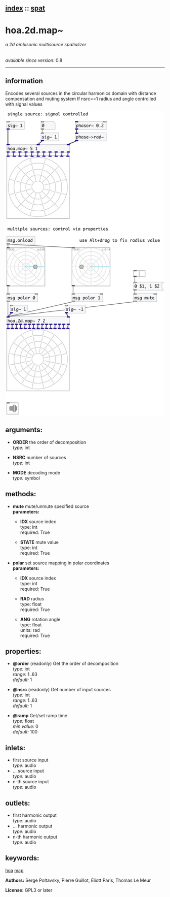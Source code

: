 [index](index.html) :: [spat](category_spat.html)
---

# hoa.2d.map~

###### a 2d ambisonic multisource spatializer

*available since version:* 0.8

---


## information
Encodes several sources in the circular harmonics domain with distance compensation and muting system If nsrc==1 radius and angle controlled with signal values


[![example](../examples/img/hoa.2d.map~.jpg)](../examples/pd/hoa.2d.map~.pd)



## arguments:

* **ORDER**
the order of decomposition<br>
_type:_ int<br>

* **NSRC**
number of sources<br>
_type:_ int<br>

* **MODE**
decoding mode<br>
_type:_ symbol<br>



## methods:

* **mute**
mute/unmute specified source<br>
  __parameters:__
  - **IDX** source index<br>
    type: int <br>
    required: True <br>

  - **STATE** mute value<br>
    type: int <br>
    required: True <br>

* **polar**
set source mapping in polar coordinates<br>
  __parameters:__
  - **IDX** source index<br>
    type: int <br>
    required: True <br>

  - **RAD** radius<br>
    type: float <br>
    required: True <br>

  - **ANG** rotation angle<br>
    type: float <br>
    units: rad <br>
    required: True <br>




## properties:

* **@order** (readonly)
Get the order of decomposition<br>
_type:_ int<br>
_range:_ 1..63<br>
_default:_ 1<br>

* **@nsrc** (readonly)
Get number of input sources<br>
_type:_ int<br>
_range:_ 1..63<br>
_default:_ 1<br>

* **@ramp** 
Get/set ramp time<br>
_type:_ float<br>
_min value:_ 0<br>
_default:_ 100<br>



## inlets:

* first source input<br>
_type:_ audio
* ... source input<br>
_type:_ audio
* n-th source input<br>
_type:_ audio



## outlets:

* first harmonic output<br>
_type:_ audio
* ... harmonic output<br>
_type:_ audio
* n-th harmonic output<br>
_type:_ audio



## keywords:

[hoa](keywords/hoa.html)
[map](keywords/map.html)






**Authors:** Serge Poltavsky, Pierre Guillot, Eliott Paris, Thomas Le Meur




**License:** GPL3 or later





